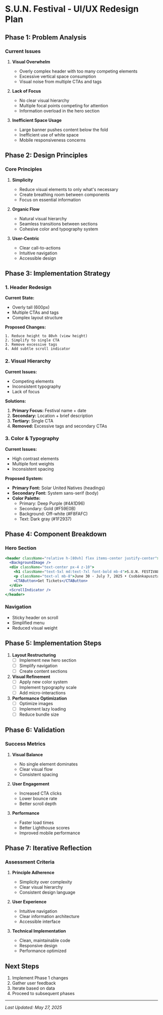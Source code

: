 # S.U.N. Festival - UI/UX Redesign Plan

## Phase 1: Problem Analysis
### Current Issues
1. **Visual Overwhelm**
   - Overly complex header with too many competing elements
   - Excessive vertical space consumption
   - Visual noise from multiple CTAs and tags

2. **Lack of Focus**
   - No clear visual hierarchy
   - Multiple focal points competing for attention
   - Information overload in the hero section

3. **Inefficient Space Usage**
   - Large banner pushes content below the fold
   - Inefficient use of white space
   - Mobile responsiveness concerns

## Phase 2: Design Principles
### Core Principles
1. **Simplicity**
   - Reduce visual elements to only what's necessary
   - Create breathing room between components
   - Focus on essential information

2. **Organic Flow**
   - Natural visual hierarchy
   - Seamless transitions between sections
   - Cohesive color and typography system

3. **User-Centric**
   - Clear call-to-actions
   - Intuitive navigation
   - Accessible design

## Phase 3: Implementation Strategy

### 1. Header Redesign
**Current State:**
- Overly tall (600px)
- Multiple CTAs and tags
- Complex layout structure

**Proposed Changes:**
```
1. Reduce height to 80vh (view height)
2. Simplify to single CTA
3. Remove excessive tags
4. Add subtle scroll indicator
```

### 2. Visual Hierarchy
**Current Issues:**
- Competing elements
- Inconsistent typography
- Lack of focus

**Solutions:**
1. **Primary Focus:** Festival name + date
2. **Secondary:** Location + brief description
3. **Tertiary:** Single CTA
4. **Removed:** Excessive tags and secondary CTAs

### 3. Color & Typography
**Current Issues:**
- High contrast elements
- Multiple font weights
- Inconsistent spacing

**Proposed System:**
- **Primary Font:** Solar United Natives (headings)
- **Secondary Font:** System sans-serif (body)
- **Color Palette:**
  - Primary: Deep Purple (#4A1D96)
  - Secondary: Gold (#F59E0B)
  - Background: Off-white (#F8FAFC)
  - Text: Dark gray (#1F2937)

## Phase 4: Component Breakdown

### Hero Section
```jsx
<header className="relative h-[80vh] flex items-center justify-center">
  <BackgroundImage />
  <div className="text-center px-4 z-10">
    <h1 className="text-5xl md:text-7xl font-bold mb-4">S.U.N. FESTIVAL</h1>
    <p className="text-xl mb-8">June 30 - July 7, 2025 • Csobánkapuszta</p>
    <CTAButton>Get Tickets</CTAButton>
  </div>
  <ScrollIndicator />
</header>
```

### Navigation
- Sticky header on scroll
- Simplified menu
- Reduced visual weight

## Phase 5: Implementation Steps

1. **Layout Restructuring**
   - [ ] Implement new hero section
   - [ ] Simplify navigation
   - [ ] Create content sections

2. **Visual Refinement**
   - [ ] Apply new color system
   - [ ] Implement typography scale
   - [ ] Add micro-interactions

3. **Performance Optimization**
   - [ ] Optimize images
   - [ ] Implement lazy loading
   - [ ] Reduce bundle size

## Phase 6: Validation

### Success Metrics
1. **Visual Balance**
   - No single element dominates
   - Clear visual flow
   - Consistent spacing

2. **User Engagement**
   - Increased CTA clicks
   - Lower bounce rate
   - Better scroll depth

3. **Performance**
   - Faster load times
   - Better Lighthouse scores
   - Improved mobile performance

## Phase 7: Iterative Reflection

### Assessment Criteria
1. **Principle Adherence**
   - Simplicity over complexity
   - Clear visual hierarchy
   - Consistent design language

2. **User Experience**
   - Intuitive navigation
   - Clear information architecture
   - Accessible interface

3. **Technical Implementation**
   - Clean, maintainable code
   - Responsive design
   - Performance optimized

## Next Steps
1. Implement Phase 1 changes
2. Gather user feedback
3. Iterate based on data
4. Proceed to subsequent phases

---
*Last Updated: May 27, 2025*
